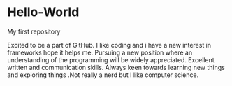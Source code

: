 # Hello-World
My first repository

Excited to be a part of GitHub. I like coding and i have a new interest in frameworks hope it helps me. Pursuing a new position where an understanding of the programming will be widely appreciated. Excellent written and communication skills. Always keen towards learning new things and exploring things .Not really a nerd but I like computer science.
